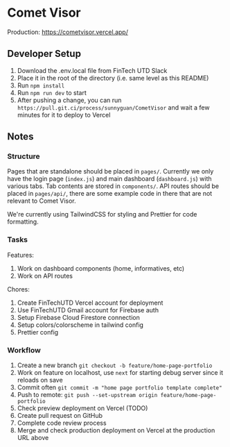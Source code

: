 # Comet Visor

Production: https://cometvisor.vercel.app/

## Developer Setup

1. Download the .env.local file from FinTech UTD Slack
2. Place it in the root of the directory (i.e. same level as this README)
3. Run `npm install`
4. Run `npm run dev` to start
5. After pushing a change, you can run `https://pull.git.ci/process/sunnyguan/CometVisor` and wait a few minutes for it to deploy to Vercel

## Notes

### Structure

Pages that are standalone should be placed in `pages/`. Currently we only have the login page (`index.js`) and main dashboard (`dashboard.js`) with various tabs. Tab contents are stored in `components/`. API routes should be placed in `pages/api/`, there are some example code in there that are not relevant to Comet Visor.

We're currently using TailwindCSS for styling and Prettier for code formatting.

### Tasks

Features:

1. Work on dashboard components (home, informatives, etc)
2. Work on API routes

Chores:

1. Create FinTechUTD Vercel account for deployment
2. Use FinTechUTD Gmail account for Firebase auth
3. Setup Firebase Cloud Firestore connection
4. Setup colors/colorscheme in tailwind config
5. Prettier config

### Workflow

1. Create a new branch `git checkout -b feature/home-page-portfolio`
2. Work on feature on localhost, use `next` for starting debug server since it reloads on save
3. Commit often `git commit -m "home page portfolio template complete"`
4. Push to remote: `git push --set-upstream origin feature/home-page-portfolio`
5. Check preview deployment on Vercel (TODO)
6. Create pull request on GitHub
7. Complete code review process
8. Merge and check production deployment on Vercel at the production URL above
